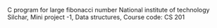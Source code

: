 C program for large fibonacci number
National institute of technology Silchar,
Mini project -1,
Data structures,
Course code: CS 201
